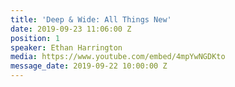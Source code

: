 ```yaml
---
title: 'Deep & Wide: All Things New'
date: 2019-09-23 11:06:00 Z
position: 1
speaker: Ethan Harrington
media: https://www.youtube.com/embed/4mpYwNGDKto
message_date: 2019-09-22 10:00:00 Z
---
```


